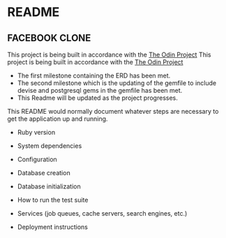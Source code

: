 # README

## FACEBOOK CLONE
This project is being built in accordance with the [The Odin Project](https://www.theodinproject.com/courses/ruby-on-rails/lessons/final-project)
This project is being built in accordance with the [The Odin Project](https://www.theodinproject.com/courses/ruby-on-rails/lessons/final-project)
* The first milestone containing the ERD has been met.
* The second milestone which is the updating of the gemfile to include devise and postgresql gems in the gemfile has been met.
* This Readme will be updated as the project progresses.

This README would normally document whatever steps are necessary to get the
application up and running.

* Ruby version

* System dependencies

* Configuration

* Database creation

* Database initialization

* How to run the test suite

* Services (job queues, cache servers, search engines, etc.)

* Deployment instructions



